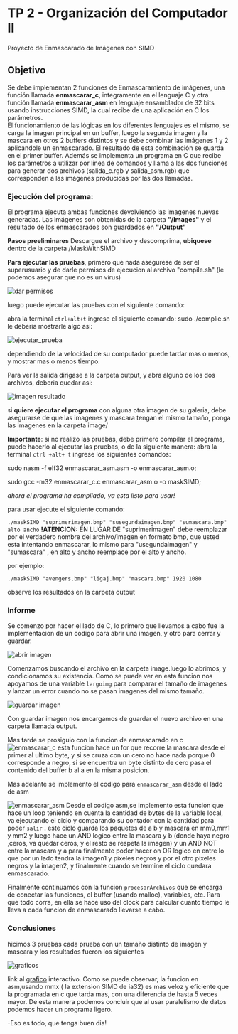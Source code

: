 # TP 2 - Organización del Computador II
Proyecto de Enmascarado de Imágenes con SIMD

## Objetivo

Se debe implementan 2 funciones de Enmascaramiento de imágenes, una función llamada **enmascarar_c**, integramente en el lenguaje C y otra función llamada **enmascarar_asm** en lenguaje ensamblador de 32 bits usando instrucciones SIMD, la cual recibe de una aplicación en C los parámetros.  
El funcionamiento de las lógicas en los diferentes lenguajes es el mismo, se carga la imagen principal en un buffer, luego la segunda imagen y la mascara en otros 2 buffers distintos y se debe combinar las imágenes 1 y 2 aplicandole un enmascarado. El resultado de esta combinación se guarda en el primer buffer. 
Además se implementa un programa en C que recibe los parámetros a utilizar por línea de comandos y llama a las dos funciones para generar dos archivos (salida_c.rgb y salida_asm.rgb) que corresponden a las imágenes producidas por las dos llamadas.


### Ejecución del programa:
El programa ejecuta ambas funciones devolviendo las imagenes nuevas generadas. Las imágenes son obtenidas de la carpeta **"/Images"** y el resultado de los enmascarados son guardados en **"/Output"**

**Pasos preeliminares** Descargue el archivo y descomprima, **ubiquese** dentro de la carpeta /MaskWithSIMD


**Para ejecutar las pruebas**, primero que nada asegurese de ser el superusuario y de darle permisos de ejecucion al archivo "compile.sh" (le podemos asegurar que no es un virus)


![dar permisos](https://scontent.faep8-2.fna.fbcdn.net/v/t1.6435-9/251777435_10217838325744013_8475622212545039199_n.jpg?_nc_cat=104&_nc_rgb565=1&ccb=1-5&_nc_sid=730e14&_nc_ohc=0I9dwCwBOIEAX8HhBzF&_nc_ht=scontent.faep8-2.fna&oh=fd71b2b7a4f9e95656096f749ec22d62&oe=61A42D65)

luego puede ejecutar las pruebas con el siguiente comando:

abra la terminal `ctrl+alt+t`
ingrese el siguiente comando:
sudo ./complie.sh
le deberia mostrarle algo asi:

![ejecutar_prueba](https://scontent.faep8-1.fna.fbcdn.net/v/t1.6435-9/252088367_10217838325984019_8172154905620179787_n.jpg?_nc_cat=106&_nc_rgb565=1&ccb=1-5&_nc_sid=730e14&_nc_ohc=uC4bpNbhobwAX-SfJpS&_nc_ht=scontent.faep8-1.fna&oh=7a06e438b39b7e892677e1d0fc33ac46&oe=61A6A0C8)

dependiendo de la velocidad de su computador puede tardar mas o menos, y mostrar mas o menos tiempo.

Para ver la salida dirigase a la carpeta output, y abra alguno de los dos archivos, deberia quedar asi:

![imagen resultado](https://scontent.faep8-1.fna.fbcdn.net/v/t1.6435-9/247078269_10217838348424580_2651080192619419760_n.jpg?_nc_cat=111&_nc_rgb565=1&ccb=1-5&_nc_sid=730e14&_nc_ohc=S_utowiqlx0AX_RltPG&_nc_ht=scontent.faep8-1.fna&oh=39119f4a895f72bf052da71e72236aae&oe=61A72261)

si **quiere ejecutar el programa** con alguna otra imagen de su galeria, debe asegurarse de que las imagenes y mascara tengan el mismo tamaño, ponga las imagenes en la carpeta image/

**Importante**: si no realizo las pruebas, debe primero compilar el programa, puede hacerlo al ejecutar las  pruebas, o de la siguiente manera:
abra la terminal `ctrl +alt+ t`
ingrese los siguientes comandos:

sudo nasm -f elf32 enmascarar_asm.asm -o enmascarar_asm.o;

sudo gcc -m32 enmascarar_c.c enmascarar_asm.o -o maskSIMD;

_ahora el programa ha compilado, ya esta listo para usar!_

para usar ejecute el siguiente comando:

`./maskSIMD "suprimerimagen.bmp" "susegundaimagen.bmp" "sumascara.bmp" alto ancho`
**!ATENCION:** EN  LUGAR DE "suprimerimagen" debe reemplazar por el verdadero nombre del archivo/imagen en formato bmp, que usted esta intentando enmascarar, lo mismo para "usegundaimagen" y "sumascara" , en alto y ancho reemplace por el alto y ancho.

por ejemplo:

`./maskSIMD "avengers.bmp" "ligaj.bmp" "mascara.bmp" 1920 1080`

observe los resultados en la carpeta output

### Informe
Se comenzo por hacer el lado de C, lo primero que llevamos a cabo fue la implementacion de un codigo para abrir una imagen, y otro para cerrar y guardar.

![abrir imagen](https://scontent.faep8-2.fna.fbcdn.net/v/t1.6435-9/251482470_10217838023016445_1032772892767641671_n.jpg?_nc_cat=102&_nc_rgb565=1&ccb=1-5&_nc_sid=730e14&_nc_ohc=22D1ZSXBUiYAX8vLBPB&_nc_ht=scontent.faep8-2.fna&oh=5ad428089217c07c13195a8577e7403c&oe=61A6AAC9)

Comenzamos buscando el archivo en la carpeta image.luego lo abrimos, y condicionamos su existencia.
Como se puede ver en esta funcion nos apoyamos de una variable `largoimg` para comparar el tamaño de imagenes y lanzar un error cuando no se pasan imagenes del mismo tamaño.

![guardar imagen](https://scontent.faep8-2.fna.fbcdn.net/v/t1.6435-9/251047134_10217838047257051_3998477145262876613_n.jpg?_nc_cat=107&_nc_rgb565=1&ccb=1-5&_nc_sid=730e14&_nc_ohc=ZjbQ0nH1EmsAX-o_c_-&_nc_ht=scontent.faep8-2.fna&oh=7efddaf438a7339b5a06c5b49dc5674e&oe=61A4DE9D)


Con guardar imagen nos encargamos de guardar el nuevo archivo en una carpeta llamada output.

Mas tarde se prosiguio con la funcion de enmascarado en c
![enmascarar_c](https://scontent.faep8-2.fna.fbcdn.net/v/t1.6435-9/247155695_10217838058897342_902104059066661664_n.jpg?_nc_cat=107&_nc_rgb565=1&ccb=1-5&_nc_sid=730e14&_nc_ohc=Iz4pWcySgEUAX-0x6Nn&_nc_ht=scontent.faep8-2.fna&oh=3af29eed86b5534f027961faf418630f&oe=61A69E5F)
esta funcion hace un for que recorre la mascara desde el primer al ultimo byte, y si se cruza con un cero no hace nada porque 0 corresponde a negro, si se encuentra un byte distinto de cero pasa el contenido del buffer b al a en la misma posicion. <asumimos que la mascara solo contiene colores blancos y negros> 

Mas adelante se implemento el codigo para `enmascarar_asm` desde el lado de asm
  
  ![enmascarar_asm](https://scontent.faep8-1.fna.fbcdn.net/v/t1.6435-9/251604756_10217838105578509_2386260856377204698_n.jpg?_nc_cat=110&_nc_rgb565=1&ccb=1-5&_nc_sid=730e14&_nc_ohc=ZsHyy9A07CgAX8qVBSg&_nc_ht=scontent.faep8-1.fna&oh=44a70b05c97487334c40f5f69a2fb474&oe=61A4D7B2 
  )
 Desde el codigo asm,se implemento esta funcion que hace un loop teniendo en cuenta la cantidad de bytes de la variable local, va ejecutando el ciclo y comparando su contador con la cantidad para poder `salir` . este ciclo guarda los paquetes de a b y mascara en mm0,mm1 y mm2 y luego hace un AND logico entre la mascara y b (donde haya negro ,ceros, va quedar ceros, y el resto se respeta la imagen) y un AND NOT entre la mascara y a para finalmente poder hacer on OR logico en entre lo que por un lado tendra la imagen1 y pixeles negros y por el otro pixeles negros y la imagen2, y finalmente cuando se termine el ciclo quedara enmascarado.
 
Finalmente continuamos con la funcion `procesarArchivos` que se encarga de conectar las funciones, el buffer (usando malloc), variables, etc. Para que todo corra, en ella se hace uso del clock para calcular cuanto tiempo le lleva a cada funcion de enmascarado llevarse a cabo.


### Conclusiones
hicimos 3 pruebas cada prueba con un tamaño distinto de imagen y mascara y los resultados fueron los siguientes
  
 ![graficos](https://scontent.faep8-1.fna.fbcdn.net/v/t1.6435-9/251873397_10217838780315377_4266679851793519300_n.jpg?_nc_cat=105&_nc_rgb565=1&ccb=1-5&_nc_sid=730e14&_nc_ohc=naF06mLAOxYAX8MybQ6&tn=HE71w9qu0gGBze0U&_nc_ht=scontent.faep8-1.fna&oh=17eb5c5fe9cc0953b027ad13b7d79014&oe=61A41432)
 
  link al [grafico](https://docs.google.com/spreadsheets/d/e/2PACX-1vSaXXvnTpx8s7szfz8n3vajmtvT0GrOuswb9Y2VAvWH2cvRYvbclIyvVLLaB8zYjrkwZpgrWsa3VGZt/pubchart?oid=1087145314&format=interactive) interactivo.
 Como se puede observar, la funcion en asm,usando mmx ( la extension SIMD de ia32) es mas veloz y eficiente que la programada en c que tarda mas,  con una diferencia de hasta 5 veces mayor. De esta manera podemos concluir que al usar paralelismo de datos podemos hacer un programa ligero.
 
  
  -Eso es todo, que tenga buen dia!
